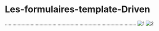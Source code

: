 
# Les-formulaires-template-Driven
......................................................................................................
![1](https://user-images.githubusercontent.com/61566287/198558982-1bc65906-4654-4abf-afd5-25992fe9d585.PNG)
![2](https://user-images.githubusercontent.com/61566287/198559116-264e2e35-8b6d-4bf4-b777-d0b7189a737a.PNG)
